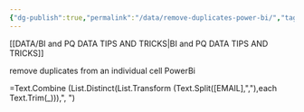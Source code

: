 ```yaml
---
{"dg-publish":true,"permalink":"/data/remove-duplicates-power-bi/","tags":["dax","Power_bi","Data"],"created":"2023-12-03 10:12","updated":"2024-03-01 19:44"}
---
```


[[DATA/BI and PQ DATA TIPS AND TRICKS\|BI and PQ DATA TIPS AND TRICKS]]

remove duplicates from an individual cell PowerBi


=Text.Combine (List.Distinct(List.Transform (Text.Split([EMAIL],","),each Text.Trim(_))),", ")